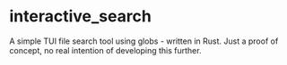 # interactive_search

A simple TUI file search tool using globs - written in Rust. Just a proof of concept, no real intention of developing this further.
